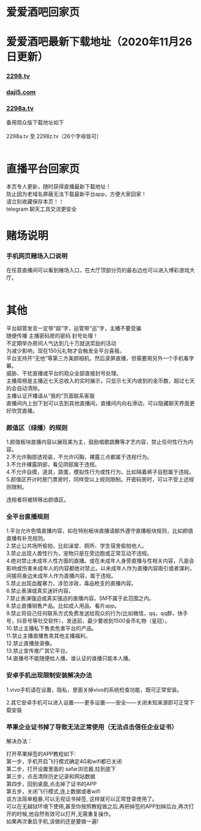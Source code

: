 # 爱爱酒吧回家页

# 爱爱酒吧最新下载地址（2020年11月26日更新）
### [2298.tv](http://2298.tv)
### [daji5.com](http://daji5.com)
### [2298a.tv](http://2298a.tv)

备用观众版下载地址如下<br>    
2298a.tv 至 2298z.tv（26个字母皆可）<br><br>



# 直播平台回家页
本页专人更新，随时获得直播最新下载地址！<br>
防止因为老域名屏蔽无法下载最新平台app，方便大家回家！<br>
请立刻收藏保存本页！！<br>
telegram 聊天工具交流更安全

# 赌场说明
### 手机网页赌场入口说明
在任意直播间可以看到赌场入口，在大厅顶部分页的最右边也可以进入博彩游戏大厅。<br>
<br>

# 其他
平台超管发言一定带“超”字，巡管带“巡”字，主播不要受骗<br>
随便传播 主播密码房的密码 封号处理！<br>
不定期举办房间人气达到几十万就送奖励的活动<br>
为减少影响，现在150元礼物才会触发全平台喜报。<br>
平台支持开“无他”等第三方美颜相机，然后录屏直播，但需要用另外一个手机看字幕。<br>
威胁、干扰直播或平台的观众全部直接封号处理。<br>
主播周榜是主播近七天总收入的实时展示，只显示七天内收到的金币数，超过七天的会自动清除。<br>
主播认证开播请从“我的”页面联系客服<br>
直播间内上划下划可以去到其他直播间，直播间内向右滑动，可以隐藏聊天界面更好欣赏直播。<br>

### 颜值区（绿播）的规则

1.颜值板块直播内容以展现美为主，鼓励唱歌跳舞等才艺内容，禁止任何性行为内容。<br>
2.不允许胸部透视装，不允许闪胸，裸露三点都属于违规行为。<br>
3.不允许裸露阴部，看见阴部属于违规。<br>
4.不允许自摸，道具，跳蛋，模拟性行为或性行为。比如隔着裤子自慰属于违规。<br>
5.颜值区开计时房门票房时，同样受以上规则限制。开密码房时，可以不受上述规则限制。<br>

违规者将被转移出颜值区。<br>

### 全平台直播规则
1.平台允许色情直播内容，如在特别板块直播请额外遵守直播板块规则，比如颜值直播有补充规则。<br>
2.禁止公共场所偷拍，比如澡堂、厕所、学生宿舍偷拍他人。<br>
3.禁止出现人兽性行为，宠物只是在旁边跑或正常互动不违规。<br>
4.绝对禁止未成年人性方面的直播。或在未成年人身旁直播与性相关内容，凡是会影响或伤害未成年人的内容都绝对禁止。以未成年人作为直播内容吸引或者谋利，间接将身边未成年人作为直播内容，属于违规。<br>
5.禁止出现血腥暴力，涉恐涉政，毒品枪支的直播内容。<br>
6.禁止表演或真实迷奸内容。<br>
7.禁止表演强迫或真实强迫的直播内容。SM不属于此范围之内。<br>
8.禁止直播销售产品。比如成人用品、看片app。<br>
9.禁止将自己任何联系方式免费发送给观众的行为(比如微信，qq，qq群，快手号，抖音号等社交软件），发送前，最少要收到1500金币礼物（皇冠）。<br>
10.禁止主播私下售卖危害平台的产品。<br>
11.禁止主播直播售卖其他主播福利。<br>
12.禁止直播放录像。<br>
13.禁止宣传推广其它平台。<br>
14.直播号不能随便给人播，谁认证的谁播只能本人播。<br>

### 安卓手机出现限制安装解决办法<br>

1.vivo手机请在设置，隐私，里面关掉vivo的系统检查功能，既可正常安装。<br>

2.其它安卓手机可以进入设置——更多设置——安全——关闭未知来源即可正常下载安装<br>

### 苹果企业证书掉了导致无法正常使用（无法点击信任企业证书）<br>

解决办法：<br>

打开苹果掉签的APP教程如下:<br> 
第一步，手机开启飞行模式确定4G和wifi都已关闭<br>
第二步，打开设置里面的 safar浏览器,拉到底下<br> 
第三步，点击清除历史记录和网站数据<br> 
第四步，回到桌面,点击掉了证书的APP<br> 
第五步，关闭飞行模式,连上数据或者wifi<br>
该方法简单粗暴,可以无视证书掉签, 这样就可以正常登录使用了。<br>
可以在无越狱环境下使用,甚至你按照教程做之后,再把掉签的APP划掉后台,再次打开的时候,他自然有效可以打开,无需重复操作。<br>
如果再次重启手机,该做的还是要做一遍!<br>
